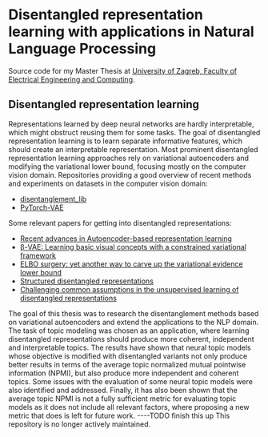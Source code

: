# Disentangled representation learning with applications in Natural Language Processing
Source code for my Master Thesis at [University of Zagreb, Faculty of Electrical Engineering and Computing](https://www.fer.unizg.hr/en).

## Disentangled representation learning
Representations learned by deep neural networks are hardly interpretable, which might obstruct reusing them for some tasks.
The goal of disentangled representation learning is to learn separate informative features, which should create an interpretable representation.
Most prominent disentangled representation learning approaches rely on variational autoencoders and modifying the variational lower bound, focusing mostly on the computer vision domain.
Repositories providing a good overview of recent methods and experiments on datasets in the computer vision domain:
 * [disentanglement_lib](https://github.com/google-research/disentanglement_lib/)
 * [PyTorch-VAE](https://github.com/AntixK/PyTorch-VAE )

Some relevant papers for getting into disentangled representations: 
 * [Recent advances in Autoencoder-based representation learning](https://arxiv.org/pdf/1812.05069.pdf)
 * [&beta;-VAE: Learning basic visual concepts with a constrained variational framework](https://openreview.net/pdf?id=Sy2fzU9gl)
 * [ELBO surgery: yet another way to carve up the variational evidence lower bound](http://approximateinference.org/accepted/HoffmanJohnson2016.pdf)  
 * [Structured disentangled representations](https://arxiv.org/pdf/1804.02086v4.pdf)
 * [Challenging common assumptions in the unsupervised learning of disentangled representations](https://arxiv.org/pdf/1811.12359.pdf)

The goal of this thesis was to research the disentanglement methods based on variational autoencoders and extend the applications to the NLP domain. The task of topic modeling was chosen as an application, where learning disentangled representations should produce more coherent, independent and interpretable topics.
The results have shown that neural topic models whose objective is modified with disentangled variants not only produce better results in terms of the average topic normalized mutual pointwise information (NPMI), but also produce more independent and coherent topics. 
Some issues with the evaluation of some neural topic models were also identified and addressed.
Finally, it has also been shown that the average topic NPMI is not a fully sufficient metric for evaluating topic models as it does not include all relevant factors, where proposing a new metric that does is left for future work.
----TODO finish this up
This repository is no longer actively maintained.